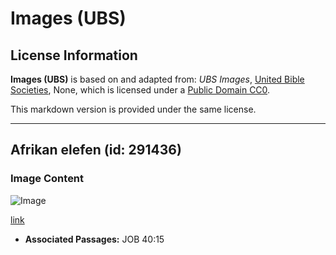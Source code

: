 # Images (UBS)

## License Information

**Images (UBS)** is based on and adapted from: _UBS Images_, [United Bible Societies](https://unitedbiblesocieties.org/), None, which is licensed under a [Public Domain CC0](https://creativecommons.org/public-domain/cc0/).

This markdown version is provided under the same license.



--------------------------------

## Afrikan elefen (id: 291436)

### Image Content

![Image](https://cdn.aquifer.bible/aquifer-content/resources/Media/WEB-0011_africanelephant.jpg)

[link](https://cdn.aquifer.bible/aquifer-content/resources/Media/WEB-0011_africanelephant.jpg)

* **Associated Passages:** JOB 40:15

